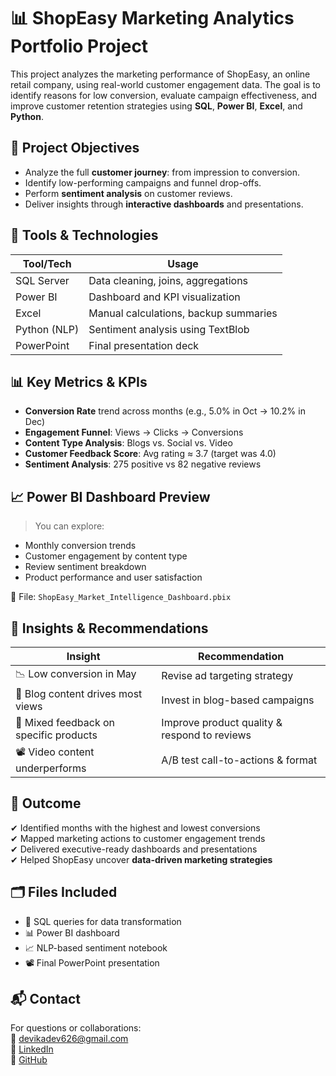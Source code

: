 # 📊 ShopEasy Marketing Analytics Portfolio Project

This project analyzes the marketing performance of ShopEasy, an online retail company, using real-world customer engagement data. The goal is to identify reasons for low conversion, evaluate campaign effectiveness, and improve customer retention strategies using **SQL**, **Power BI**, **Excel**, and **Python**.



## 🎯 Project Objectives

- Analyze the full **customer journey**: from impression to conversion.
- Identify low-performing campaigns and funnel drop-offs.
- Perform **sentiment analysis** on customer reviews.
- Deliver insights through **interactive dashboards** and presentations.



## 🧰 Tools & Technologies

| Tool/Tech     | Usage                          |
|--------------|---------------------------------|
| SQL Server    | Data cleaning, joins, aggregations |
| Power BI      | Dashboard and KPI visualization |
| Excel         | Manual calculations, backup summaries |
| Python (NLP)  | Sentiment analysis using TextBlob |
| PowerPoint    | Final presentation deck         |



## 📊 Key Metrics & KPIs

- **Conversion Rate** trend across months (e.g., 5.0% in Oct → 10.2% in Dec)
- **Engagement Funnel**: Views → Clicks → Conversions
- **Content Type Analysis**: Blogs vs. Social vs. Video
- **Customer Feedback Score**: Avg rating ≈ 3.7 (target was 4.0)
- **Sentiment Analysis**: 275 positive vs 82 negative reviews



## 📈 Power BI Dashboard Preview

> You can explore:
- Monthly conversion trends
- Customer engagement by content type
- Review sentiment breakdown
- Product performance and user satisfaction

📎 File: `ShopEasy_Market_Intelligence_Dashboard.pbix`


## 🧠 Insights & Recommendations

| Insight                                  | Recommendation |
|------------------------------------------|----------------|
| 📉 Low conversion in May                 | Revise ad targeting strategy |
| 🎯 Blog content drives most views        | Invest in blog-based campaigns |
| 💬 Mixed feedback on specific products   | Improve product quality & respond to reviews |
| 📽️ Video content underperforms          | A/B test call-to-actions & format |



## 📌 Outcome

✔ Identified months with the highest and lowest conversions  
✔ Mapped marketing actions to customer engagement trends  
✔ Delivered executive-ready dashboards and presentations  
✔ Helped ShopEasy uncover **data-driven marketing strategies**


## 🗂️ Files Included

- 📄 SQL queries for data transformation
- 📊 Power BI dashboard
- 📈 NLP-based sentiment notebook
- 📽️ Final PowerPoint presentation


## 📬 Contact

For questions or collaborations:  
📧 devikadev626@gmail.com  
🔗 [LinkedIn](https://www.linkedin.com/in/devika-m-183378187)  
🔗 [GitHub](https://github.com/Devikadev626)




